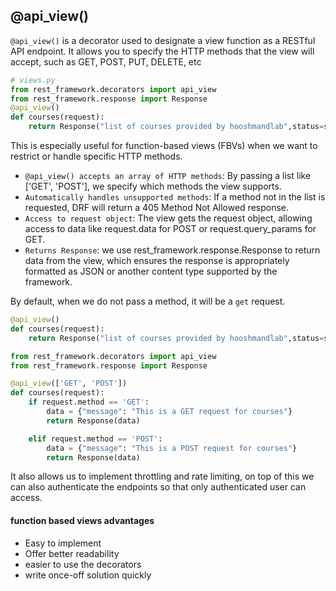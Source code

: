 ## @api_view()

`@api_view()` is a decorator used to designate a view function as a RESTful API endpoint. It allows you to specify the HTTP methods that the view will accept, such as GET, POST, PUT, DELETE, etc

```py
# views.py
from rest_framework.decorators import api_view
from rest_framework.response import Response
@api_view()
def courses(request):
    return Response("list of courses provided by hooshmandlab",status=status.HTTP_200_OK)
```

This is especially useful for function-based views (FBVs) when we want to restrict or handle specific HTTP methods.

- `@api_view() accepts an array of HTTP methods`: By passing a list like ['GET', 'POST'], we specify which methods the view supports.
- `Automatically handles unsupported methods`: If a method not in the list is requested, DRF will return a 405 Method Not Allowed response.
- `Access to request object`: The view gets the request object, allowing access to data like request.data for POST or request.query_params for GET.
- `Returns Response`: we use rest_framework.response.Response to return data from the view, which ensures the response is appropriately formatted as JSON or another content type supported by the framework.

By default, when we do not pass a method, it will be a `get` request.

```py
@api_view()
def courses(request):
    return Response("list of courses provided by hooshmandlab",status=status.HTTP_200_OK)
```

```py
from rest_framework.decorators import api_view
from rest_framework.response import Response

@api_view(['GET', 'POST'])
def courses(request):
    if request.method == 'GET':
        data = {"message": "This is a GET request for courses"}
        return Response(data)

    elif request.method == 'POST':
        data = {"message": "This is a POST request for courses"}
        return Response(data)

```

It also allows us to implement throttling and rate limiting, on top of this we can also authenticate the endpoints so that only authenticated user can access.

#### function based views advantages

- Easy to implement
- Offer better readability
- easier to use the decorators
- write once-off solution quickly
